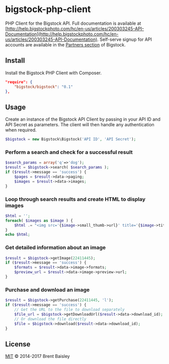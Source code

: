 bigstock-php-client
===================

PHP Client for the Bigstock API. Full documentation is available at [http://help.bigstockphoto.com/hc/en-us/articles/200303245-API-Documentation](http://help.bigstockphoto.com/hc/en-us/articles/200303245-API-Documentation). 
Self-serve signup for API accounts are available in the [Partners section](https://www.bigstockphoto.com/partners) of Bigstock.

Install
-------
Install the Bigstock PHP Client with Composer.
```json
"require": {
    "bigstock/bigstock": "0.1"
},
```

Usage
-----

Create an instance of the Bigstock API Client by passing in your API ID and API Secret as parameters. 
The client will then handle any authentication when required.

```php
$bigstock = new Bigstock\Bigstock('API ID', 'API Secret');
```    

### Perform a search and check for a successful result

```php
$search_params = array('q'=>'dog');
$result = $bigstock->search( $search_params );
if ($result->message == 'success') {
    $pages = $result->data->paging;
    $images = $result->data->images;
}
```

### Loop through search results and create HTML to display images

```php
$html = '';
foreach( $images as $image ) {
    $html .= "<img src='{$image->small_thumb->url}' title='{$image->title}' height='{$image->small_thumb->height}' width='{$image->small_thumb->width}'>";
}
echo $html;
```

### Get detailed information about an image

```php
$result = $bigstock->getImage(22411445);
if ($result->message == 'success') {
    $formats = $result->data->image->formats;
    $preview_url = $result->data->image->preview->url;
}
```

### Purchase and download an image

```php
$result = $bigstock->getPurchase(22411445, 'l');
if ($result->message == 'success') {
    // Get the URL to the file to download separately
    $file_url = $bigstock->getDownloadUrl($result->data->download_id);
    // Or download the file directly
    $file = $bigstock->download($result->data->download_id);
}
```

## License

[MIT](LICENSE) © 2014-2017 Brent Baisley

